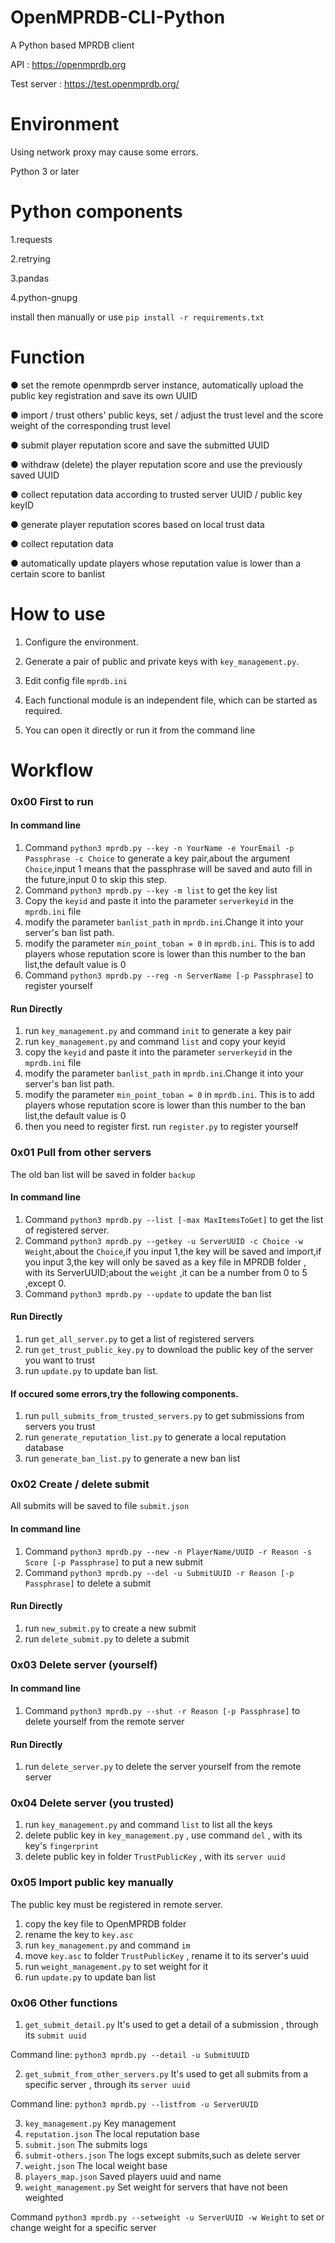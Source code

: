 # OpenMPRDB-CLI-Python

A Python based MPRDB client

API : https://openmprdb.org

Test server : https://test.openmprdb.org/


# Environment

Using network proxy may cause some errors.

Python 3 or later


# Python components

1.requests

2.retrying

3.pandas

4.python-gnupg

install then manually or use `pip install -r requirements.txt`

# Function

● set the remote openmprdb server instance, automatically upload the public key registration and save its own UUID

● import / trust others' public keys, set / adjust the trust level and the score weight of the corresponding trust level

● submit player reputation score and save the submitted UUID

● withdraw (delete) the player reputation score and use the previously saved UUID

● collect reputation data according to trusted server UUID / public key keyID

● generate player reputation scores based on local trust data

● collect reputation data

● automatically update players whose reputation value is lower than a certain score to banlist

# How to use

1. Configure the environment.

2. Generate a pair of public and private keys with `key_management.py`.

3. Edit config file `mprdb.ini`

4. Each functional module is an independent file, which can be started as required.

5. You can open it directly or run it from the command line

# Workflow
### 0x00 First to run

#### In command line
1. Command `python3 mprdb.py --key -n YourName -e YourEmail -p Passphrase -c Choice` to generate a key pair,about the argument `Choice`,input 1 means that the passphrase will be saved and auto fill in the future,input 0 to skip this step.
2. Command `python3 mprdb.py --key -m list` to get the key list
3. Copy the `keyid` and paste it into the parameter `serverkeyid` in the `mprdb.ini` file
4. modify the parameter `banlist_path` in `mprdb.ini`.Change it into your server's ban list path.
5. modify the parameter `min_point_toban = 0` in `mprdb.ini`. This is to add players whose reputation score is lower than this number to the ban list,the default value is 0
6. Command `python3 mprdb.py --reg -n ServerName [-p Passphrase]` to register yourself

#### Run Directly
1. run `key_management.py` and command `init` to generate a key pair
2. run `key_management.py` and command `list` and copy your keyid
3. copy the `keyid` and paste it into the parameter `serverkeyid` in the `mprdb.ini` file
4. modify the parameter `banlist_path` in `mprdb.ini`.Change it into your server's ban list path.
5. modify the parameter `min_point_toban = 0` in `mprdb.ini`. This is to add players whose reputation score is lower than this number to the ban list,the default value is 0
6. then you need to register first. run `register.py` to register yourself

### 0x01 Pull from other servers
The old ban list will be saved in folder `backup`

#### In command line
1. Command `python3 mprdb.py --list [-max MaxItemsToGet]` to get the list of registered server.
2. Command `python3 mprdb.py --getkey -u ServerUUID -c Choice -w Weight`,about the `Choice`,if you input 1,the key will be saved and import,if you input 3,the key will only be saved as a key file in MPRDB folder , with its ServerUUID;about the `weight` ,it can be a number from 0 to 5 ,except 0.
3. Command `python3 mprdb.py --update` to update the ban list


#### Run Directly
1. run `get_all_server.py` to get a list of registered servers 
2. run `get_trust_public_key.py` to download the public key of the server you want to trust
3. run `update.py` to update ban list.

#### If occured some errors,try the following components.
1. run `pull_submits_from_trusted_servers.py` to get submissions from servers you trust
2. run `generate_reputation_list.py` to generate a local reputation database
3. run `generate_ban_list.py` to generate a new ban list

### 0x02 Create / delete submit
All submits will be saved to file `submit.json`

#### In command line
1. Command `python3 mprdb.py --new -n PlayerName/UUID -r Reason -s Score [-p Passphrase]` to put a new submit
2. Command `python3 mprdb.py --del -u SubmitUUID -r Reason [-p Passphrase]` to delete a submit

#### Run Directly
1. run `new_submit.py` to create a new submit
2. run `delete_submit.py` to delete a submit

### 0x03 Delete server (yourself)

#### In command line
1. Command `python3 mprdb.py --shut -r Reason [-p Passphrase]` to delete yourself from the remote server

#### Run Directly
1. run `delete_server.py` to delete the server yourself from the remote server

### 0x04 Delete server (you trusted)
1. run `key_management.py` and command `list` to list all the keys
2. delete public key in `key_management.py` , use command `del` , with its key's `fingerprint`
3. delete public key in folder `TrustPublicKey` , with its `server uuid`

### 0x05 Import public key manually
The public key must be registered in remote server.

1. copy the key file to OpenMPRDB folder
2. rename the key to `key.asc`
3. run `key_management.py` and command `im`
4. move `key.asc` to folder `TrustPublicKey` , rename it to its server's uuid
5. run `weight_management.py` to set weight for it
6. run `update.py` to update ban list

### 0x06 Other functions
1. `get_submit_detail.py` It's used to get a detail of a submission , through its `submit uuid`

Command line: `python3 mprdb.py --detail -u SubmitUUID`

2. `get_submit_from_other_servers.py` It's used to get all submits from a specific server ,  through its `server uuid`

Command line: `python3 mprdb.py --listfrom -u ServerUUID`

3. `key_management.py` Key management
4. `reputation.json` The local reputation base
5. `submit.json` The submits logs
6. `submit-others.json` The logs except submits,such as delete server
7. `weight.json` The local weight base
8. `players_map.json` Saved players uuid and name
9. `weight_management.py` Set weight for servers that have not been weighted

Command `python3 mprdb.py --setweight -u ServerUUID -w Weight` to set or change weight for a specific server
